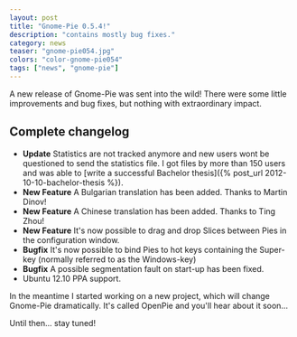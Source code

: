 ```yaml
---
layout: post
title: "Gnome-Pie 0.5.4!"
description: "contains mostly bug fixes."
category: news
teaser: "gnome-pie054.jpg"
colors: "color-gnome-pie054"
tags: ["news", "gnome-pie"]
---
```


A new release of Gnome-Pie was sent into the wild! There were some little improvements and bug fixes, but nothing with extraordinary impact.

<!--more-->

## Complete changelog

* **Update** Statistics are not tracked anymore and new users wont be questioned to send the statistics file. I got files by more than 150 users and was able to [write a successful Bachelor thesis]({% post_url 2012-10-10-bachelor-thesis %}).
* **New Feature** A Bulgarian translation has been added. Thanks to Martin Dinov!
* **New Feature** A Chinese translation has been added. Thanks to Ting Zhou!
* **New Feature** It's now possible to drag and drop Slices between Pies in the configuration window.
* **Bugfix** It's now possible to bind Pies to hot keys containing the Super-key (normally referred to as the Windows-key)
* **Bugfix** A possible segmentation fault on start-up has been fixed.
* Ubuntu 12.10 PPA support.

In the meantime I started working on a new project, which will change Gnome-Pie dramatically. It's called OpenPie and you'll hear about it soon...

Until then... stay tuned!
